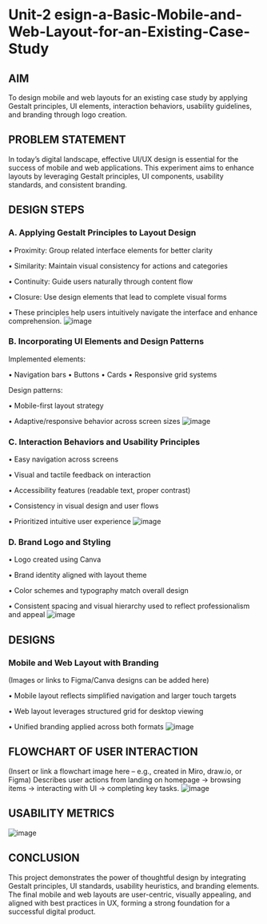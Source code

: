 # Unit-2 esign-a-Basic-Mobile-and-Web-Layout-for-an-Existing-Case-Study
## AIM
To design mobile and web layouts for an existing case study by applying Gestalt principles, UI elements, interaction behaviors, usability guidelines, and branding through logo creation.

## PROBLEM STATEMENT
In today’s digital landscape, effective UI/UX design is essential for the success of mobile and web applications. This experiment aims to enhance layouts by leveraging Gestalt principles, UI components, usability standards, and consistent branding.

## DESIGN STEPS
### A. Applying Gestalt Principles to Layout Design

• Proximity: Group related interface elements for better clarity

• Similarity: Maintain visual consistency for actions and categories

• Continuity: Guide users naturally through content flow

• Closure: Use design elements that lead to complete visual forms

• These principles help users intuitively navigate the interface and enhance comprehension.
![image](https://github.com/user-attachments/assets/32ad4f36-356d-4ca0-8303-734317ed316b)

### B. Incorporating UI Elements and Design Patterns
Implemented elements:

• Navigation bars
• Buttons
• Cards
• Responsive grid systems

Design patterns:

• Mobile-first layout strategy

• Adaptive/responsive behavior across screen sizes
![image](https://github.com/user-attachments/assets/8efd968c-397e-4f81-87ee-2a0c43cf58e1)

### C. Interaction Behaviors and Usability Principles

• Easy navigation across screens

• Visual and tactile feedback on interaction

• Accessibility features (readable text, proper contrast)

• Consistency in visual design and user flows

• Prioritized intuitive user experience
![image](https://github.com/user-attachments/assets/759b0630-f798-4f5a-9936-65d19a5eef6b)

### D. Brand Logo and Styling

• Logo created using Canva

• Brand identity aligned with layout theme

• Color schemes and typography match overall design

• Consistent spacing and visual hierarchy used to reflect professionalism and appeal 
![image](https://github.com/user-attachments/assets/982ff641-b73e-489d-bbda-fc7c8f78a37d)

## DESIGNS
### Mobile and Web Layout with Branding
(Images or links to Figma/Canva designs can be added here)

• Mobile layout reflects simplified navigation and larger touch targets

• Web layout leverages structured grid for desktop viewing

• Unified branding applied across both formats
![image](https://github.com/user-attachments/assets/473ffa53-ac63-4507-a372-7add88aebbe5)

## FLOWCHART OF USER INTERACTION

(Insert or link a flowchart image here – e.g., created in Miro, draw.io, or Figma)
Describes user actions from landing on homepage → browsing items → interacting with UI → completing key tasks.
![image](https://github.com/user-attachments/assets/8ff85fa4-7e4b-4fa4-b86c-12a3017ec6bc)

## USABILITY METRICS

![image](https://github.com/user-attachments/assets/7d84bbf2-1b4e-4c0e-ab90-b982398e7df5)

## CONCLUSION
This project demonstrates the power of thoughtful design by integrating Gestalt principles, UI standards, usability heuristics, and branding elements. The final mobile and web layouts are user-centric, visually appealing, and aligned with best practices in UX, forming a strong foundation for a successful digital product.

